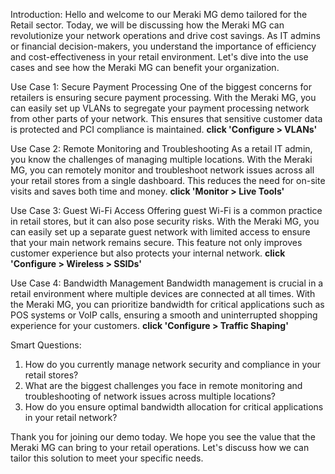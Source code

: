 Introduction:
Hello and welcome to our Meraki MG demo tailored for the Retail sector. Today, we will be discussing how the Meraki MG can revolutionize your network operations and drive cost savings. As IT admins or financial decision-makers, you understand the importance of efficiency and cost-effectiveness in your retail environment. Let's dive into the use cases and see how the Meraki MG can benefit your organization.

Use Case 1: Secure Payment Processing
One of the biggest concerns for retailers is ensuring secure payment processing. With the Meraki MG, you can easily set up VLANs to segregate your payment processing network from other parts of your network. This ensures that sensitive customer data is protected and PCI compliance is maintained. **click 'Configure > VLANs'**

Use Case 2: Remote Monitoring and Troubleshooting
As a retail IT admin, you know the challenges of managing multiple locations. With the Meraki MG, you can remotely monitor and troubleshoot network issues across all your retail stores from a single dashboard. This reduces the need for on-site visits and saves both time and money. **click 'Monitor > Live Tools'**

Use Case 3: Guest Wi-Fi Access
Offering guest Wi-Fi is a common practice in retail stores, but it can also pose security risks. With the Meraki MG, you can easily set up a separate guest network with limited access to ensure that your main network remains secure. This feature not only improves customer experience but also protects your internal network. **click 'Configure > Wireless > SSIDs'**

Use Case 4: Bandwidth Management
Bandwidth management is crucial in a retail environment where multiple devices are connected at all times. With the Meraki MG, you can prioritize bandwidth for critical applications such as POS systems or VoIP calls, ensuring a smooth and uninterrupted shopping experience for your customers. **click 'Configure > Traffic Shaping'**

Smart Questions:
1. How do you currently manage network security and compliance in your retail stores?
2. What are the biggest challenges you face in remote monitoring and troubleshooting of network issues across multiple locations?
3. How do you ensure optimal bandwidth allocation for critical applications in your retail network?

Thank you for joining our demo today. We hope you see the value that the Meraki MG can bring to your retail operations. Let's discuss how we can tailor this solution to meet your specific needs.
